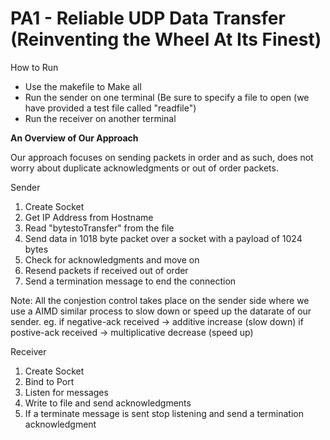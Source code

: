 # PA1 - Reliable UDP Data Transfer (Reinventing the Wheel At Its Finest)

How to Run 
 - Use the makefile to Make all
 - Run the sender on one terminal (Be sure to specify a file to open (we have provided a test file called "readfile")
 - Run the receiver on another terminal


**An Overview of Our Approach**

Our approach focuses on sending packets in order and as such, does not worry about duplicate acknowledgments or out of order packets. 

Sender 
1. Create Socket 
2. Get IP Address from Hostname
3. Read "bytestoTransfer" from the file
4. Send data in 1018 byte packet over a socket with a payload of 1024 bytes
5. Check for acknowledgments and move on
6. Resend packets if received out of order
7. Send a termination message to end the connection

Note: All the conjestion control takes place on the sender side where we use a AIMD similar process to slow down or speed up the datarate of our sender. 
eg. if negative-ack received -> additive increase (slow down)
    if postive-ack received  -> multiplicative decrease (speed up)

Receiver 
1. Create Socket
2. Bind to Port
3. Listen for messages
4. Write to file and send acknowledgments  
5. If a terminate message is sent stop listening and send a termination acknowledgment 
